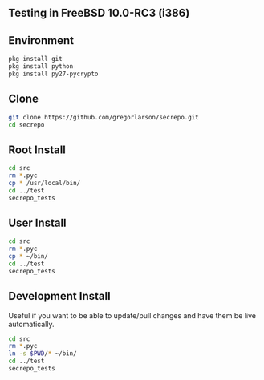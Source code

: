 ## Testing in FreeBSD 10.0-RC3 (i386)

## Environment
```sh
pkg install git
pkg install python
pkg install py27-pycrypto
```

## Clone
```sh
git clone https://github.com/gregorlarson/secrepo.git
cd secrepo
```

## Root Install
```sh
cd src
rm *.pyc
cp * /usr/local/bin/
cd ../test
secrepo_tests
```

## User Install
```sh
cd src
rm *.pyc
cp * ~/bin/
cd ../test
secrepo_tests
```

## Development Install
Useful if you want to be able to update/pull changes and have them be live automatically.
```sh
cd src
rm *.pyc
ln -s $PWD/* ~/bin/
cd ../test
secrepo_tests
```
